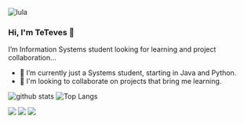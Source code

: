 ![lula](https://user-images.githubusercontent.com/85762759/147761630-9aaf3db3-a0a0-42dd-a3b9-222b9e5b0329.gif)


### Hi, I'm TeTeves 👋
I’m Information Systems student looking for learning and project collaboration...
- 🌱 I’m currently just a Systems student, starting in Java and Python.
- 🤝 I'm looking to collaborate on projects that bring me learning.

![github stats](https://github-readme-stats.vercel.app/api?username=TeTeves&theme=radical)
![Top Langs](https://github-readme-stats.vercel.app/api/top-langs/?username=TeTeves&theme=radical)

<img src="https://img.shields.io/badge/HTML5-E34F26?style=for-the-badge&logo=html5&logoColor=white"/>
<img src="https://img.shields.io/badge/JavaScript-323330?style=for-the-badge&logo=javascript&logoColor=F7DF1E"/>
<img src="https://img.shields.io/badge/Python-FFD43B?style=for-the-badge&logo=python"/>
